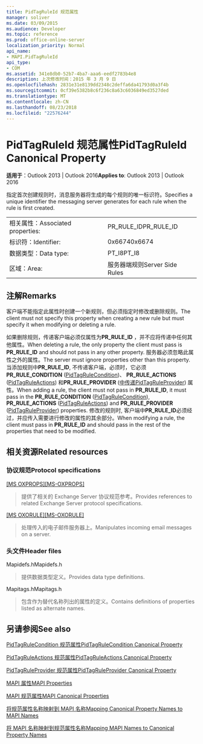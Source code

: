 ```yaml
---
title: PidTagRuleId 规范属性
manager: soliver
ms.date: 03/09/2015
ms.audience: Developer
ms.topic: reference
ms.prod: office-online-server
localization_priority: Normal
api_name:
- MAPI.PidTagRuleId
api_type:
- COM
ms.assetid: 341e8db0-52b7-4ba7-aaa6-eedf2783b4e8
description: 上次修改时间：2015 年 3 月 9 日
ms.openlocfilehash: 2831e31e8139dd2348c2deffa6da41793d0a3f4b
ms.sourcegitcommit: 0cf39e5382b8c6f236c8a63c6036849ed3527ded
ms.translationtype: MT
ms.contentlocale: zh-CN
ms.lasthandoff: 08/23/2018
ms.locfileid: "22576244"
---
```

# <a name="pidtagruleid-canonical-property"></a><span data-ttu-id="0973a-103">PidTagRuleId 规范属性</span><span class="sxs-lookup"><span data-stu-id="0973a-103">PidTagRuleId Canonical Property</span></span>

  
  
<span data-ttu-id="0973a-104">**适用于**：Outlook 2013 | Outlook 2016</span><span class="sxs-lookup"><span data-stu-id="0973a-104">**Applies to**: Outlook 2013 | Outlook 2016</span></span> 
  
<span data-ttu-id="0973a-105">指定首次创建规则时，消息服务器将生成的每个规则的唯一标识符。</span><span class="sxs-lookup"><span data-stu-id="0973a-105">Specifies a unique identifier the messaging server generates for each rule when the rule is first created.</span></span> 
  
|||
|:-----|:-----|
|<span data-ttu-id="0973a-106">相关属性：</span><span class="sxs-lookup"><span data-stu-id="0973a-106">Associated properties:</span></span>  <br/> |<span data-ttu-id="0973a-107">PR_RULE_ID</span><span class="sxs-lookup"><span data-stu-id="0973a-107">PR_RULE_ID</span></span>  <br/> |
|<span data-ttu-id="0973a-108">标识符：</span><span class="sxs-lookup"><span data-stu-id="0973a-108">Identifier:</span></span>  <br/> |<span data-ttu-id="0973a-109">0x6674</span><span class="sxs-lookup"><span data-stu-id="0973a-109">0x6674</span></span>  <br/> |
|<span data-ttu-id="0973a-110">数据类型：</span><span class="sxs-lookup"><span data-stu-id="0973a-110">Data type:</span></span>  <br/> |<span data-ttu-id="0973a-111">PT_I8</span><span class="sxs-lookup"><span data-stu-id="0973a-111">PT_I8</span></span>  <br/> |
|<span data-ttu-id="0973a-112">区域：</span><span class="sxs-lookup"><span data-stu-id="0973a-112">Area:</span></span>  <br/> |<span data-ttu-id="0973a-113">服务器端规则</span><span class="sxs-lookup"><span data-stu-id="0973a-113">Server Side Rules</span></span>  <br/> |
   
## <a name="remarks"></a><span data-ttu-id="0973a-114">注解</span><span class="sxs-lookup"><span data-stu-id="0973a-114">Remarks</span></span>

<span data-ttu-id="0973a-115">客户端不能指定此属性时创建一个新规则，但必须指定时修改或删除规则。</span><span class="sxs-lookup"><span data-stu-id="0973a-115">The client must not specify this property when creating a new rule but must specify it when modifying or deleting a rule.</span></span>
  
<span data-ttu-id="0973a-116">如果删除规则，传递客户端必须仅属性为**PR_RULE_ID** ，并不应将传递中任何其他属性。</span><span class="sxs-lookup"><span data-stu-id="0973a-116">When deleting a rule, the only property the client must pass is **PR_RULE_ID** and should not pass in any other property.</span></span> <span data-ttu-id="0973a-117">服务器必须忽略此属性之外的属性。</span><span class="sxs-lookup"><span data-stu-id="0973a-117">The server must ignore properties other than this property.</span></span> <span data-ttu-id="0973a-118">当添加规则中**PR_RULE_ID**, 不传递客户端，必须时，它必须**PR_RULE_CONDITION** ([PidTagRuleCondition](pidtagrulecondition-canonical-property.md))、 **PR_RULE_ACTIONS** ([PidTagRuleActions](pidtagruleactions-canonical-property.md)) 和**PR_RULE_PROVIDER** ([中传递PidTagRuleProvider](pidtagruleprovider-canonical-property.md)) 属性。</span><span class="sxs-lookup"><span data-stu-id="0973a-118">When adding a rule, the client must not pass in **PR_RULE_ID**, it must pass in the **PR_RULE_CONDITION** ([PidTagRuleCondition](pidtagrulecondition-canonical-property.md)), **PR_RULE_ACTIONS** ([PidTagRuleActions](pidtagruleactions-canonical-property.md)) and **PR_RULE_PROVIDER** ([PidTagRuleProvider](pidtagruleprovider-canonical-property.md)) properties.</span></span> <span data-ttu-id="0973a-119">修改的规则时, 客户端中**PR_RULE_ID**必须经过，并应传入需要进行修改的属性的其余部分。</span><span class="sxs-lookup"><span data-stu-id="0973a-119">When modifying a rule, the client must pass in **PR_RULE_ID** and should pass in the rest of the properties that need to be modified.</span></span> 
  
## <a name="related-resources"></a><span data-ttu-id="0973a-120">相关资源</span><span class="sxs-lookup"><span data-stu-id="0973a-120">Related resources</span></span>

### <a name="protocol-specifications"></a><span data-ttu-id="0973a-121">协议规范</span><span class="sxs-lookup"><span data-stu-id="0973a-121">Protocol specifications</span></span>

<span data-ttu-id="0973a-122">[[MS OXPROPS]](http://msdn.microsoft.com/library/f6ab1613-aefe-447d-a49c-18217230b148%28Office.15%29.aspx)</span><span class="sxs-lookup"><span data-stu-id="0973a-122">[[MS-OXPROPS]](http://msdn.microsoft.com/library/f6ab1613-aefe-447d-a49c-18217230b148%28Office.15%29.aspx)</span></span>
  
> <span data-ttu-id="0973a-123">提供了相关的 Exchange Server 协议规范参考。</span><span class="sxs-lookup"><span data-stu-id="0973a-123">Provides references to related Exchange Server protocol specifications.</span></span>
    
<span data-ttu-id="0973a-124">[[MS OXORULE]](http://msdn.microsoft.com/library/70ac9436-501e-43e2-9163-20d2b546b886%28Office.15%29.aspx)</span><span class="sxs-lookup"><span data-stu-id="0973a-124">[[MS-OXORULE]](http://msdn.microsoft.com/library/70ac9436-501e-43e2-9163-20d2b546b886%28Office.15%29.aspx)</span></span>
  
> <span data-ttu-id="0973a-125">处理传入的电子邮件服务器上。</span><span class="sxs-lookup"><span data-stu-id="0973a-125">Manipulates incoming email messages on a server.</span></span>
    
### <a name="header-files"></a><span data-ttu-id="0973a-126">头文件</span><span class="sxs-lookup"><span data-stu-id="0973a-126">Header files</span></span>

<span data-ttu-id="0973a-127">Mapidefs.h</span><span class="sxs-lookup"><span data-stu-id="0973a-127">Mapidefs.h</span></span>
  
> <span data-ttu-id="0973a-128">提供数据类型定义。</span><span class="sxs-lookup"><span data-stu-id="0973a-128">Provides data type definitions.</span></span>
    
<span data-ttu-id="0973a-129">Mapitags.h</span><span class="sxs-lookup"><span data-stu-id="0973a-129">Mapitags.h</span></span>
  
> <span data-ttu-id="0973a-130">包含作为替代名称列出的属性的定义。</span><span class="sxs-lookup"><span data-stu-id="0973a-130">Contains definitions of properties listed as alternate names.</span></span>
    
## <a name="see-also"></a><span data-ttu-id="0973a-131">另请参阅</span><span class="sxs-lookup"><span data-stu-id="0973a-131">See also</span></span>



[<span data-ttu-id="0973a-132">PidTagRuleCondition 规范属性</span><span class="sxs-lookup"><span data-stu-id="0973a-132">PidTagRuleCondition Canonical Property</span></span>](pidtagrulecondition-canonical-property.md)
  
[<span data-ttu-id="0973a-133">PidTagRuleActions 规范属性</span><span class="sxs-lookup"><span data-stu-id="0973a-133">PidTagRuleActions Canonical Property</span></span>](pidtagruleactions-canonical-property.md)
  
[<span data-ttu-id="0973a-134">PidTagRuleProvider 规范属性</span><span class="sxs-lookup"><span data-stu-id="0973a-134">PidTagRuleProvider Canonical Property</span></span>](pidtagruleprovider-canonical-property.md)


[<span data-ttu-id="0973a-135">MAPI 属性</span><span class="sxs-lookup"><span data-stu-id="0973a-135">MAPI Properties</span></span>](mapi-properties.md)
  
[<span data-ttu-id="0973a-136">MAPI 规范属性</span><span class="sxs-lookup"><span data-stu-id="0973a-136">MAPI Canonical Properties</span></span>](mapi-canonical-properties.md)
  
[<span data-ttu-id="0973a-137">将规范属性名称映射到 MAPI 名称</span><span class="sxs-lookup"><span data-stu-id="0973a-137">Mapping Canonical Property Names to MAPI Names</span></span>](mapping-canonical-property-names-to-mapi-names.md)
  
[<span data-ttu-id="0973a-138">将 MAPI 名称映射到规范属性名称</span><span class="sxs-lookup"><span data-stu-id="0973a-138">Mapping MAPI Names to Canonical Property Names</span></span>](mapping-mapi-names-to-canonical-property-names.md)

